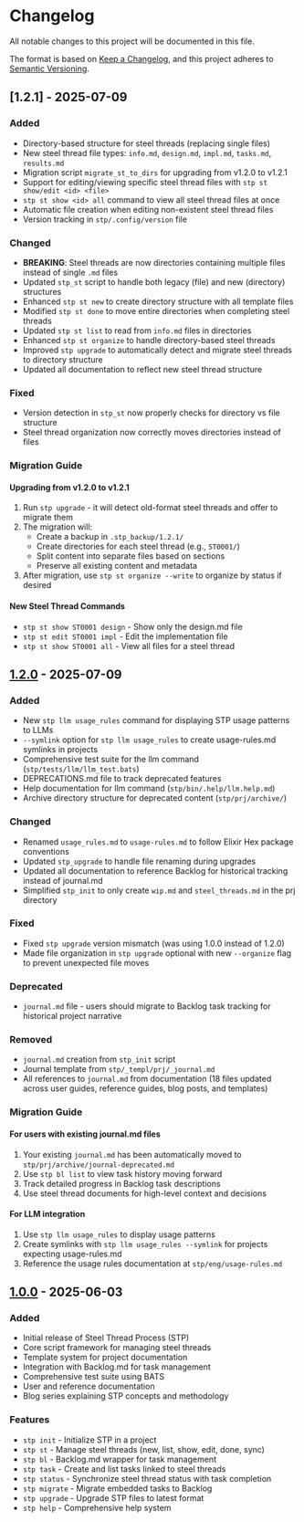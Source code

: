# Changelog

All notable changes to this project will be documented in this file.

The format is based on [Keep a Changelog](https://keepachangelog.com/en/1.0.0/),
and this project adheres to [Semantic Versioning](https://semver.org/spec/v2.0.0.html).

## [1.2.1] - 2025-07-09

### Added

- Directory-based structure for steel threads (replacing single files)
- New steel thread file types: `info.md`, `design.md`, `impl.md`, `tasks.md`, `results.md`
- Migration script `migrate_st_to_dirs` for upgrading from v1.2.0 to v1.2.1
- Support for editing/viewing specific steel thread files with `stp st show/edit <id> <file>`
- `stp st show <id> all` command to view all steel thread files at once
- Automatic file creation when editing non-existent steel thread files
- Version tracking in `stp/.config/version` file

### Changed

- **BREAKING**: Steel threads are now directories containing multiple files instead of single `.md` files
- Updated `stp_st` script to handle both legacy (file) and new (directory) structures
- Enhanced `stp st new` to create directory structure with all template files
- Modified `stp st done` to move entire directories when completing steel threads
- Updated `stp st list` to read from `info.md` files in directories
- Enhanced `stp st organize` to handle directory-based steel threads
- Improved `stp upgrade` to automatically detect and migrate steel threads to directory structure
- Updated all documentation to reflect new steel thread structure

### Fixed

- Version detection in `stp_st` now properly checks for directory vs file structure
- Steel thread organization now correctly moves directories instead of files

### Migration Guide

#### Upgrading from v1.2.0 to v1.2.1

1. Run `stp upgrade` - it will detect old-format steel threads and offer to migrate them
2. The migration will:
   - Create a backup in `.stp_backup/1.2.1/`
   - Create directories for each steel thread (e.g., `ST0001/`)
   - Split content into separate files based on sections
   - Preserve all existing content and metadata
3. After migration, use `stp st organize --write` to organize by status if desired

#### New Steel Thread Commands

- `stp st show ST0001 design` - Show only the design.md file
- `stp st edit ST0001 impl` - Edit the implementation file
- `stp st show ST0001 all` - View all files for a steel thread

## [1.2.0] - 2025-07-09

### Added

- New `stp llm usage_rules` command for displaying STP usage patterns to LLMs
- `--symlink` option for `stp llm usage_rules` to create usage-rules.md symlinks in projects
- Comprehensive test suite for the llm command (`stp/tests/llm/llm_test.bats`)
- DEPRECATIONS.md file to track deprecated features
- Help documentation for llm command (`stp/bin/.help/llm.help.md`)
- Archive directory structure for deprecated content (`stp/prj/archive/`)

### Changed

- Renamed `usage_rules.md` to `usage-rules.md` to follow Elixir Hex package conventions
- Updated `stp_upgrade` to handle file renaming during upgrades
- Updated all documentation to reference Backlog for historical tracking instead of journal.md
- Simplified `stp_init` to only create `wip.md` and `steel_threads.md` in the prj directory

### Fixed

- Fixed `stp upgrade` version mismatch (was using 1.0.0 instead of 1.2.0)
- Made file organization in `stp upgrade` optional with new `--organize` flag to prevent unexpected file moves

### Deprecated

- `journal.md` file - users should migrate to Backlog task tracking for historical project narrative

### Removed

- `journal.md` creation from `stp_init` script
- Journal template from `stp/_templ/prj/_journal.md`
- All references to `journal.md` from documentation (18 files updated across user guides, reference guides, blog posts, and templates)

### Migration Guide

#### For users with existing journal.md files

1. Your existing `journal.md` has been automatically moved to `stp/prj/archive/journal-deprecated.md`
2. Use `stp bl list` to view task history moving forward
3. Track detailed progress in Backlog task descriptions
4. Use steel thread documents for high-level context and decisions

#### For LLM integration

1. Use `stp llm usage_rules` to display usage patterns
2. Create symlinks with `stp llm usage_rules --symlink` for projects expecting usage-rules.md
3. Reference the usage rules documentation at `stp/eng/usage-rules.md`

## [1.0.0] - 2025-06-03

### Added

- Initial release of Steel Thread Process (STP)
- Core script framework for managing steel threads
- Template system for project documentation
- Integration with Backlog.md for task management
- Comprehensive test suite using BATS
- User and reference documentation
- Blog series explaining STP concepts and methodology

### Features

- `stp init` - Initialize STP in a project
- `stp st` - Manage steel threads (new, list, show, edit, done, sync)
- `stp bl` - Backlog.md wrapper for task management
- `stp task` - Create and list tasks linked to steel threads
- `stp status` - Synchronize steel thread status with task completion
- `stp migrate` - Migrate embedded tasks to Backlog
- `stp upgrade` - Upgrade STP files to latest format
- `stp help` - Comprehensive help system

[1.2.0]: https://github.com/matthewsinclair/stp/compare/v1.0.0...v1.2.0
[1.0.0]: https://github.com/matthewsinclair/stp/releases/tag/v1.0.0
